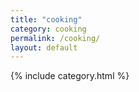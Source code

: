 ```yaml
---
title: "cooking"
category: cooking
permalink: /cooking/
layout: default
---
```


{% include category.html %}
